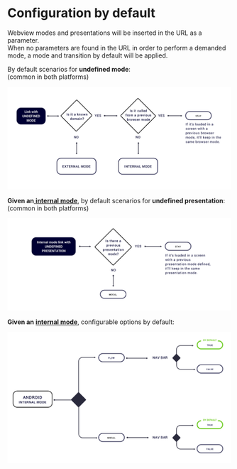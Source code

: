 # Configuration by default

Webview modes and presentations will be inserted in the URL as a parameter.   
When no parameters are found in the URL in order to perform a demanded mode, a mode and transition by default will be applied. 

By default scenarios for **undefined mode**:  
\(common in both platforms\)

![](../../../.gitbook/assets/bydefault_undefined_mode.png)

**Given an**[ **internal mode**](internal/), by default scenarios for **undefined presentation**:  
\(common in both platforms\)

![](../../../.gitbook/assets/bydefault_internal_undefined_presentation.png)

**Given an** [**internal mode**](https://tef-novum.gitbook.io/novum/~/edit/drafts/-L_lhdpNgDzMLvPhEui4/design/webviews/android/internal), configurable options by default:

![](../../../.gitbook/assets/android_bydefault_internal_configuration.png)



